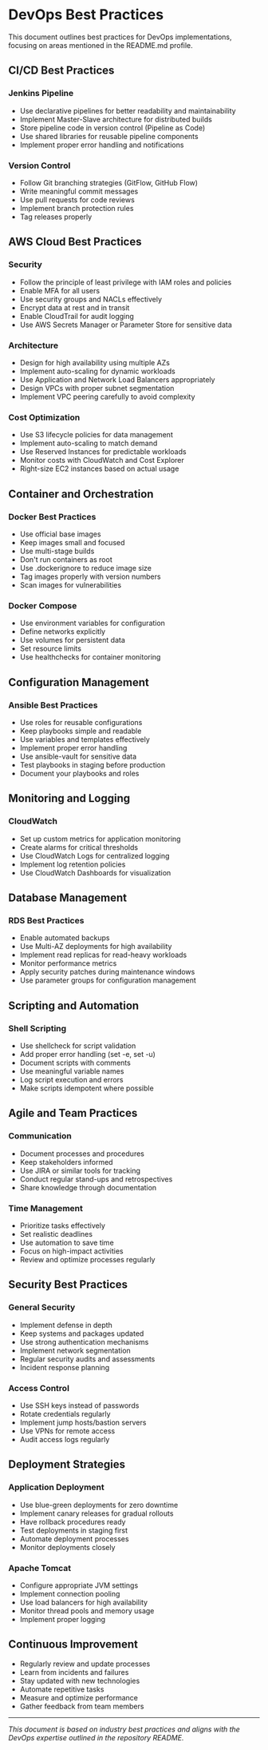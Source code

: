 # DevOps Best Practices

This document outlines best practices for DevOps implementations, focusing on areas mentioned in the README.md profile.

## CI/CD Best Practices

### Jenkins Pipeline
- Use declarative pipelines for better readability and maintainability
- Implement Master-Slave architecture for distributed builds
- Store pipeline code in version control (Pipeline as Code)
- Use shared libraries for reusable pipeline components
- Implement proper error handling and notifications

### Version Control
- Follow Git branching strategies (GitFlow, GitHub Flow)
- Write meaningful commit messages
- Use pull requests for code reviews
- Implement branch protection rules
- Tag releases properly

## AWS Cloud Best Practices

### Security
- Follow the principle of least privilege with IAM roles and policies
- Enable MFA for all users
- Use security groups and NACLs effectively
- Encrypt data at rest and in transit
- Enable CloudTrail for audit logging
- Use AWS Secrets Manager or Parameter Store for sensitive data

### Architecture
- Design for high availability using multiple AZs
- Implement auto-scaling for dynamic workloads
- Use Application and Network Load Balancers appropriately
- Design VPCs with proper subnet segmentation
- Implement VPC peering carefully to avoid complexity

### Cost Optimization
- Use S3 lifecycle policies for data management
- Implement auto-scaling to match demand
- Use Reserved Instances for predictable workloads
- Monitor costs with CloudWatch and Cost Explorer
- Right-size EC2 instances based on actual usage

## Container and Orchestration

### Docker Best Practices
- Use official base images
- Keep images small and focused
- Use multi-stage builds
- Don't run containers as root
- Use .dockerignore to reduce image size
- Tag images properly with version numbers
- Scan images for vulnerabilities

### Docker Compose
- Use environment variables for configuration
- Define networks explicitly
- Use volumes for persistent data
- Set resource limits
- Use healthchecks for container monitoring

## Configuration Management

### Ansible Best Practices
- Use roles for reusable configurations
- Keep playbooks simple and readable
- Use variables and templates effectively
- Implement proper error handling
- Use ansible-vault for sensitive data
- Test playbooks in staging before production
- Document your playbooks and roles

## Monitoring and Logging

### CloudWatch
- Set up custom metrics for application monitoring
- Create alarms for critical thresholds
- Use CloudWatch Logs for centralized logging
- Implement log retention policies
- Use CloudWatch Dashboards for visualization

## Database Management

### RDS Best Practices
- Enable automated backups
- Use Multi-AZ deployments for high availability
- Implement read replicas for read-heavy workloads
- Monitor performance metrics
- Apply security patches during maintenance windows
- Use parameter groups for configuration management

## Scripting and Automation

### Shell Scripting
- Use shellcheck for script validation
- Add proper error handling (set -e, set -u)
- Document scripts with comments
- Use meaningful variable names
- Log script execution and errors
- Make scripts idempotent where possible

## Agile and Team Practices

### Communication
- Document processes and procedures
- Keep stakeholders informed
- Use JIRA or similar tools for tracking
- Conduct regular stand-ups and retrospectives
- Share knowledge through documentation

### Time Management
- Prioritize tasks effectively
- Set realistic deadlines
- Use automation to save time
- Focus on high-impact activities
- Review and optimize processes regularly

## Security Best Practices

### General Security
- Implement defense in depth
- Keep systems and packages updated
- Use strong authentication mechanisms
- Implement network segmentation
- Regular security audits and assessments
- Incident response planning

### Access Control
- Use SSH keys instead of passwords
- Rotate credentials regularly
- Implement jump hosts/bastion servers
- Use VPNs for remote access
- Audit access logs regularly

## Deployment Strategies

### Application Deployment
- Use blue-green deployments for zero downtime
- Implement canary releases for gradual rollouts
- Have rollback procedures ready
- Test deployments in staging first
- Automate deployment processes
- Monitor deployments closely

### Apache Tomcat
- Configure appropriate JVM settings
- Implement connection pooling
- Use load balancers for high availability
- Monitor thread pools and memory usage
- Implement proper logging

## Continuous Improvement

- Regularly review and update processes
- Learn from incidents and failures
- Stay updated with new technologies
- Automate repetitive tasks
- Measure and optimize performance
- Gather feedback from team members

---

*This document is based on industry best practices and aligns with the DevOps expertise outlined in the repository README.*
